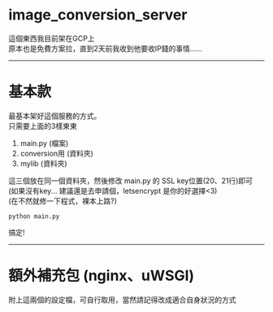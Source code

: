 # image_conversion_server
這個東西我目前架在GCP上    
原本也是免費方案拉，直到2天前我收到他要收IP錢的事情......    
    
----

# 基本款

最基本架好這個服務的方式。    
只需要上面的3樣東東    

1. main.py (檔案)    
2. conversion用 (資料夾)    
3. mylib (資料夾)    

這三個放在同一個資料夾，然後修改 main.py 的 SSL key位置(20、21行)即可    
(如果沒有key... 建議還是去申請個，letsencrypt 是你的好選擇<3)    
(在不然就修一下程式，裸本上路?)    
```
python main.py
```
搞定!    

----

# 額外補充包 (nginx、uWSGI)

附上這兩個的設定檔，可自行取用，當然請記得改成適合自身狀況的方式    

